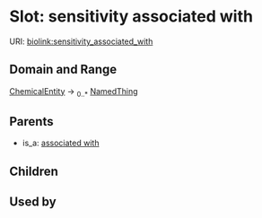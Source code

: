 
# Slot: sensitivity associated with




URI: [biolink:sensitivity_associated_with](https://w3id.org/biolink/vocab/sensitivity_associated_with)


## Domain and Range

[ChemicalEntity](ChemicalEntity.md) &#8594;  <sub>0..\*</sub> [NamedThing](NamedThing.md)

## Parents

 *  is_a: [associated with](associated_with.md)

## Children


## Used by


